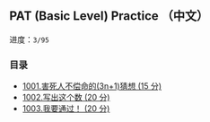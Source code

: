 ## PAT (Basic Level) Practice （中文）

进度：`3/95`

### 目录

- [1001.害死人不偿命的(3n+1)猜想 (15 分)](./1001.害死人不偿命的(3n+1)猜想%20(15%20分).c)
- [1002.写出这个数 (20 分)](./1002.写出这个数%20(20%20分).c)
- [1003.我要通过！ (20 分)](./1003.我要通过！%20(20%20分).c)
